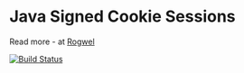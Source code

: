 Java Signed Cookie Sessions
===========================

Read more - at [Rogwel](rogwel.org/projects/secure-cookies/)

[![Build Status](https://travis-ci.org/Rogwel/JSCS.png?branch=master)](https://travis-ci.org/Rogwel/JSCS)